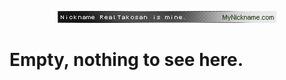 
<p align="center">
  <img src="img.gif" />
</p>
<p align="center" >
  <h1>Empty, nothing to see here.</h1>  
</p>
